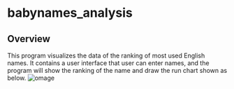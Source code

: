 # babynames_analysis
## Overview
This program visualizes the data of the ranking of most used English names. It contains a user interface that user can enter names, and the program will show the ranking of the name and draw the run chart shown as below.
![omage]()
